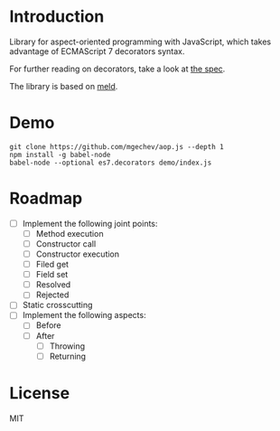 # Introduction

Library for aspect-oriented programming with JavaScript, which takes advantage of ECMAScript 7 decorators syntax.

For further reading on decorators, take a look at [the spec](https://github.com/wycats/javascript-decorators).

The library is based on [meld](https://github.com/cujojs/meld).

# Demo

```
git clone https://github.com/mgechev/aop.js --depth 1
npm install -g babel-node
babel-node --optional es7.decorators demo/index.js
```

# Roadmap

- [ ] Implement the following joint points:
  - [ ] Method execution
  - [ ] Constructor call
  - [ ] Constructor execution
  - [ ] Filed get
  - [ ] Field set
  - [ ] Resolved
  - [ ] Rejected
- [ ] Static crosscutting
- [ ] Implement the following aspects:
  - [ ] Before
  - [ ] After
    - [ ] Throwing
    - [ ] Returning

# License

MIT

